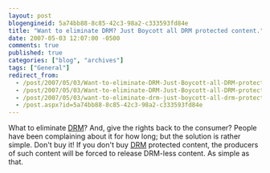 ```yaml
---
layout: post
blogengineid: 5a74bb88-8c85-42c3-98a2-c333593fd84e
title: "Want to eliminate DRM? Just Boycott all DRM protected content."
date: 2007-05-03 12:07:00 -0500
comments: true
published: true
categories: ["blog", "archives"]
tags: ["General"]
redirect_from: 
  - /post/2007/05/03/Want-to-eliminate-DRM-Just-Boycott-all-DRM-protected-content.aspx
  - /post/2007/05/03/Want-to-eliminate-DRM-Just-Boycott-all-DRM-protected-content
  - /post/2007/05/03/want-to-eliminate-drm-just-boycott-all-drm-protected-content
  - /post.aspx?id=5a74bb88-8c85-42c3-98a2-c333593fd84e
---
```

<!-- more -->

What to eliminate <A href="http://en.wikipedia.org/wiki/Digital_Rights_Management">DRM</A>? And, give the rights back to the consumer? People have been complaining about it for how long; but the solution is rather simple. Don't buy it! If you don't buy <A href="http://en.wikipedia.org/wiki/Digital_Rights_Management">DRM</A> protected content, the producers of such content will be forced to release DRM-less content. As simple as that.

 
